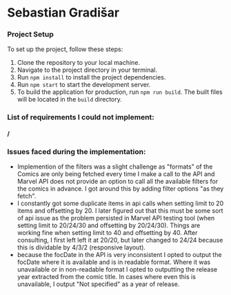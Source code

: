 # Sebastian Gradišar

### Project Setup

To set up the project, follow these steps:

1. Clone the repository to your local machine.
2. Navigate to the project directory in your terminal.
3. Run `npm install` to install the project dependencies.
4. Run `npm start` to start the development server.
5. To build the application for production, run `npm run build`. The built files will be located in the `build` directory.

### List of requirements I could not implement:

#### /

### Issues faced during the implementation:

- Implemention of the filters was a slight challenge as "formats" of the Comics are only being fetched every time I make a call to the API and Marvel API does not provide an option to call all the available filters for the comics in advance. I got around this by adding filter options "as they fetch".
- I constantly got some duplicate items in api calls when setting limit to 20 items and offsetting by 20. I later figured out that this must be some sort of api issue as the problem persisted in Marvel API testing tool (when setting limit to 20/24/30 and offsetting by 20/24/30). Things are working fine when setting limit to 40 and offsetting by 40. After consulting, I first left left it at 20/20, but later changed to 24/24 because this is dividable by 4/3/2 (responsive layout).
- because the focDate in the API is very inconsistent I opted to output the focDate where it is available and is in readable format. Where it was unavailable or in non-readable format I opted to outputting the release year extracted from the comic title. In cases where even this is unavailable, I output "Not specified" as a year of release.
